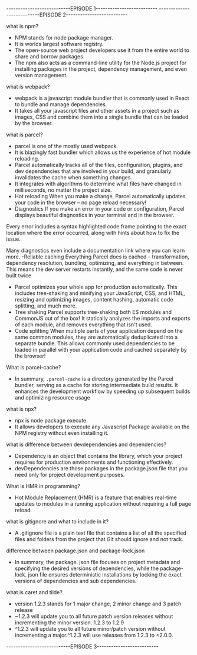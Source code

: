 ---------------------------EPISODE 1--------------------------
---------------------------EPISODE 2--------------------------

what is npm?
- NPM stands for node package manager. 
- It is worlds largest software registry.
- The open-source web project developers use it from the entire world to share and borrow packages. 
- The npm also acts as a command-line utility for the Node.js project for installing packages in the project, dependency management, and even version management.

what is webpack?
- webpack is a javascript module bundler that is commonly used in React to bundle and manage dependencies.
- It takes all your javascript files and other assets in a project such as images, CSS and combine them into a single bundle that can be loaded by the browser.

what is parcel?
- parcel is one of the mostly used webpack.
- It is blazingly fast bundler which allows us the experience of hot module reloading.
- Parcel automatically tracks all of the files, configuration, plugins, and dev dependencies that are involved in your build, and granularly invalidates the cache when something changes. 
- It integrates with algorithms to determine what files have changed in milliseconds, no matter the project size.
- Hot reloading
When you make a change, Parcel automatically updates your code in the browser – no page reload necessary!
- Diagnostics
If you make an error in your code or configuration, Parcel displays beautiful diagnostics in your terminal and in the browser.

Every error includes a syntax highlighted code frame pointing to the exact location where the error occurred, along with hints about how to fix the issue.

Many diagnostics even include a documentation link where you can learn more.
-Reliable caching
Everything Parcel does is cached – transformation, dependency resolution, bundling, optimizing, and everything in between. This means the dev server restarts instantly, and the same code is never built twice
- Parcel optimizes your whole app for production automatically. This includes tree-shaking and minifying your JavaScript, CSS, and HTML, resizing and optimizing images, content hashing, automatic code splitting, and much more.
- Tree shaking
Parcel supports tree-shaking both ES modules and CommonJS out of the box! It statically analyzes the imports and exports of each module, and removes everything that isn't used.
- Code splitting
When multiple parts of your application depend on the same common modules, they are automatically deduplicated into a separate bundle. This allows commonly used dependencies to be loaded in parallel with your application code and cached separately by the browser!


What is parcel-cache?
- In summary, `.parcel-cache` is a directory generated by the Parcel bundler, serving as a cache for storing intermediate build results. It enhances the development workflow by speeding up subsequent builds and optimizing resource usage

what is npx?
- npx is node package execute.
- It allows developers to execute any Javascript Package available on the NPM registry without even installing it.

what is difference between devdependencies and dependencies?
- Dependency is an object that contains the library, which your project requires for production environments and functioning effectively.
- devDependencies are those packages in the package.json file that you need only for project development purposes.

What is HMR in programming?
- Hot Module Replacement (HMR) is a feature that enables real-time updates to modules in a running application without requiring a full page reload.

what is gitignore and what to include in it?
- A .gitignore file is a plain text file that contains a list of all the specified files and folders from the project that Git should ignore and not track.

difference between package.json and package-lock.json
- In summary, the package. json file focuses on project metadata and specifying the desired versions of dependencies, while the package-lock. json file ensures deterministic installations by locking the exact versions of dependencies and sub dependencies.

what is caret and tilde?
- version 1.2.3 stands for 1 major change, 2 minor change and 3 patch release
- ~1.2.3 will update you to all future patch version releases without incrementing the minor version. 1.2.3 to 1.2.9
- ^1.2.3 will update you to all future minor/patch version without incrementing a major.^1.2.3 will use releases from 1.2.3 to <2.0.0.

---------------------------EPISODE 3--------------------------
